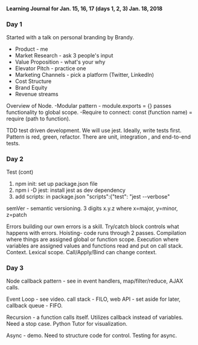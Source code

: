 #### Learning Journal for Jan. 15, 16, 17 (days 1, 2, 3)        Jan. 18, 2018

### Day 1  
Started with a talk on personal branding by Brandy.
- Product - me
- Market Research - ask 3 people's input
- Value Proposition - what's your why
- Elevator Pitch - practice one
- Marketing Channels - pick a platform (Twitter, LinkedIn)
- Cost Structure
- Brand Equity
- Revenue streams

Overview of Node.
-Modular pattern - module.exports = {} passes functionality to global scope.
-Require to connect: const (function name) = require (path to function).

TDD test driven development.  We will use jest.  Ideally, write tests first. Pattern is red, green, refactor.  There are unit, integration , and end-to-end tests.

### Day 2
Test (cont)
1. npm init: set up package.json file
2. npm i -D jest: install jest as dev dependency
3. add scripts: in package.json "scripts":{"test": "jest --verbose"

semVer - semantic versioning.  3 digits x.y.z where x=major, y=minor, z=patch

Errors building our own errors is a skill. Try/catch block controls what happens with errors.
Hoisting- code runs through 2 passes. Compilation where things are assigned global or function scope. Execution where variables are assigned values and functions read and put on call stack.
Context.  Lexical scope. Call/Apply/Bind can change context.

### Day 3
Node callback pattern - see in event handlers, map/filter/reduce, AJAX calls.

Event Loop - see video.  call stack - FILO, web API - set aside for later, callback queue - FIFO.

Recursion - a function calls itself.  Utilizes callback instead of variables. Need a stop case. Python Tutor for visualization.

Async - demo.  Need to structure code for control.  Testing for async.


